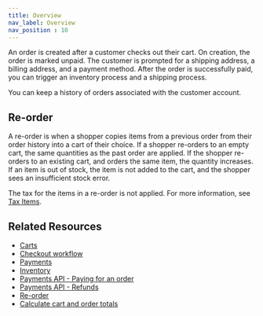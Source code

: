 ```yaml
---
title: Overview
nav_label: Overview
nav_position : 10
---
```


An order is created after a customer checks out their cart. On creation, the order is marked unpaid. The customer is prompted for a shipping address, a billing address, and a payment method. After the order is successfully paid, you can trigger an inventory process and a shipping process.

You can keep a history of orders associated with the customer account.

## Re-order

A re-order is when a shopper copies items from a previous order from their order history into a cart of their choice. If a shopper re-orders to an empty cart, the same quantities as the past order are applied. If the shopper re-orders to an existing cart, and orders the same item, the quantity increases. If an item is out of stock, the item is not added to the cart, and the shopper sees an insufficient stock error.

The tax for the items in a re-order is not applied. For more information, see [Tax Items](/docs/carts-orders/carts/tax-items).

## Related Resources

- [Carts](/docs/carts-orders/carts/carts.md)
- [Checkout workflow](/docs/commerce-cloud/checkout/checkout-workflow)
- [Payments](/docs/commerce-cloud/payments)
- [Inventory](/docs/pxm/inventories/inventory.mdx)
- [Payments API - Paying for an order](/docs/commerce-cloud/payments/paying-for-an-order/overview)
- [Payments API - Refunds](/docs/commerce-cloud/payments/paying-for-an-order/overview#refunds)
- [Re-order](/docs/commerce-cloud/carts/cart-items/re-order)
- [Calculate cart and order totals](/guides/How%20To/Carts/calculate-totals)
